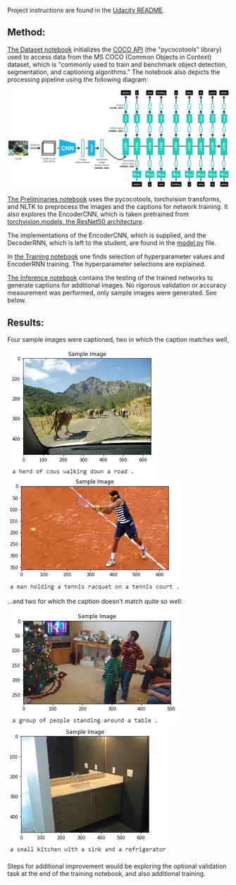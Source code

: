 
Project instructions are found in the [Udacity README](README_Udacity.md).

## Method:

[The Dataset notebook](0_Dataset.ipynb) initializes the [COCO API](https://github.com/cocodataset/cocoapi) (the "pycocotools" library) used to access data from the MS COCO (Common Objects in Context) dataset, which is "commonly used to train and benchmark object detection, segmentation, and captioning algorithms." The notebook also depicts the processing pipeline using the following diagram:

![foo](images/encoder-decoder.png)

[The Preliminaries notebook](1_Preliminaries.ipynb) uses the pycocotools, torchvision transforms, and NLTK to preprocess the images and the captions for network training. It also explores the EncoderCNN, which is taken pretrained from [torchvision.models, the ResNet50 architecture](https://pytorch.org/docs/master/torchvision/models.html#id3).

The implementations of the EncoderCNN, which is supplied, and the DecoderRNN, which is left to the student, are found in the [model.py](model.py) file.

In [the Training notebook](2_Training.ipynb) one finds selection of hyperparameter values and EncoderRNN training. The hyperparameter selections are explained.

[The Inference notebook](3_Inference.ipynb) contains the testing of the trained networks to generate captions for additional images. No rigorous validation or accuracy measurement was performed, only sample images were generated. See below.

## Results:

Four sample images were captioned, two in which the caption matches well, 

![images/cows.png](images/cows.png)  ![images/tennis.png](images/tennis.png)

...and two for which the caption doesn't match quite so well:

![images/kids.png](images/kids.png)  ![images/bathroom.png](images/bathroom.png)

Steps for additional improvement would be exploring the optional validation task at the end of the training notebook, and also additional training.
